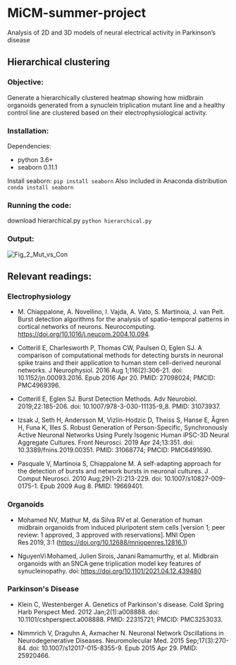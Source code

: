 # MiCM-summer-project

Analysis of 2D and 3D models of neural electrical activity in Parkinson’s disease

## Hierarchical clustering
### Objective:
Generate a hierarchically clustered heatmap showing how midbrain organoids generated from a synuclein triplication mutant line and a healthy control line are clustered based on their electrophysiological activity.

### Installation:
Dependencies:
- python 3.6+
- seaborn 0.11.1

Install seaborn:
`pip install seaborn`
Also included in Anaconda distribution
`conda install seaborn`

### Running the code:
download hierarchical.py
`python hierarchical.py`

### Output:
![Fig_2_Mut_vs_Con](https://user-images.githubusercontent.com/71605598/122827100-f405d780-d2b1-11eb-8510-56a367b2a518.png)


## Relevant readings:
### Electrophysiology
- M. Chiappalone, A. Novellino, I. Vajda, A. Vato, S. Martinoia, J. van Pelt. Burst detection algorithms for the analysis of spatio-temporal patterns in cortical networks of neurons. Neurocomputing. https://doi.org/10.1016/j.neucom.2004.10.094. 

- Cotterill E, Charlesworth P, Thomas CW, Paulsen O, Eglen SJ. A comparison of computational methods for detecting bursts in neuronal spike trains and their application to human stem cell-derived neuronal networks. J Neurophysiol. 2016 Aug 1;116(2):306-21. doi: 10.1152/jn.00093.2016. Epub 2016 Apr 20. PMID: 27098024; PMCID: PMC4969396. 

- Cotterill E, Eglen SJ. Burst Detection Methods. Adv Neurobiol. 2019;22:185-206. doi: 10.1007/978-3-030-11135-9_8. PMID: 31073937. 

- Izsak J, Seth H, Andersson M, Vizlin-Hodzic D, Theiss S, Hanse E, Ågren H, Funa K, Illes S. Robust Generation of Person-Specific, Synchronously Active Neuronal Networks Using Purely Isogenic Human iPSC-3D Neural Aggregate Cultures. Front Neurosci. 2019 Apr 24;13:351. doi: 10.3389/fnins.2019.00351. PMID: 31068774; PMCID: PMC6491690. 

- Pasquale V, Martinoia S, Chiappalone M. A self-adapting approach for the detection of bursts and network bursts in neuronal cultures. J Comput Neurosci. 2010 Aug;29(1-2):213-229. doi: 10.1007/s10827-009-0175-1. Epub 2009 Aug 8. PMID: 19669401. 

### Organoids
- Mohamed NV, Mathur M, da Silva RV et al. Generation of human midbrain organoids from induced pluripotent stem cells [version 1; peer review: 1 approved, 3 approved with reservations]. MNI Open Res 2019, 3:1 (https://doi.org/10.12688/mniopenres.12816.1) 

- NguyenVi Mohamed, Julien Sirois, Janani Ramamurthy, et al. Midbrain organoids with an SNCA gene triplication model key features of synucleinopathy. doi: https://doi.org/10.1101/2021.04.12.439480 

### Parkinson's Disease
- Klein C, Westenberger A. Genetics of Parkinson's disease. Cold Spring Harb Perspect Med. 2012 Jan;2(1):a008888. doi: 10.1101/cshperspect.a008888. PMID: 22315721; PMCID: PMC3253033. 

- Nimmrich V, Draguhn A, Axmacher N. Neuronal Network Oscillations in Neurodegenerative Diseases. Neuromolecular Med. 2015 Sep;17(3):270-84. doi: 10.1007/s12017-015-8355-9. Epub 2015 Apr 29. PMID: 25920466. 
